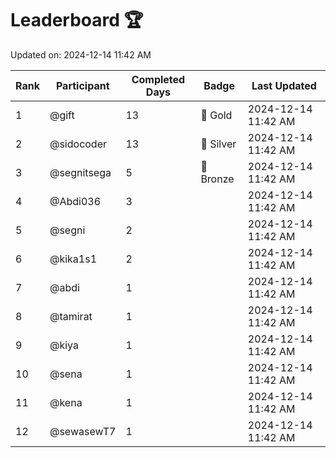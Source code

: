# Leaderboard 🏆

Updated on: 2024-12-14 11:42 AM

| Rank | Participant       | Completed Days | Badge      | Last Updated         |
|------|-------------------|----------------|------------|----------------------|
| 1    | @gift             | 13             | 🏅 Gold     | 2024-12-14 11:42 AM |
| 2    | @sidocoder        | 13             | 🥈 Silver   | 2024-12-14 11:42 AM |
| 3    | @segnitsega       | 5              | 🥉 Bronze   | 2024-12-14 11:42 AM |
| 4    | @Abdi036          | 3              |            | 2024-12-14 11:42 AM |
| 5    | @segni            | 2              |            | 2024-12-14 11:42 AM |
| 6    | @kika1s1          | 2              |            | 2024-12-14 11:42 AM |
| 7    | @abdi             | 1              |            | 2024-12-14 11:42 AM |
| 8    | @tamirat          | 1              |            | 2024-12-14 11:42 AM |
| 9    | @kiya             | 1              |            | 2024-12-14 11:42 AM |
| 10   | @sena             | 1              |            | 2024-12-14 11:42 AM |
| 11   | @kena             | 1              |            | 2024-12-14 11:42 AM |
| 12   | @sewasewT7        | 1              |            | 2024-12-14 11:42 AM |
